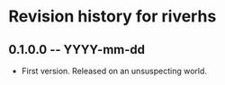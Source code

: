 # Revision history for riverhs

## 0.1.0.0 -- YYYY-mm-dd

* First version. Released on an unsuspecting world.
